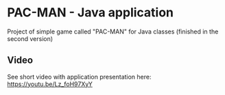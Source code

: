# PAC-MAN - Java application
Project of simple game called "PAC-MAN" for Java classes (finished in the second version)
## Video
See short video with application presentation here: https://youtu.be/Lz_foH97XyY

